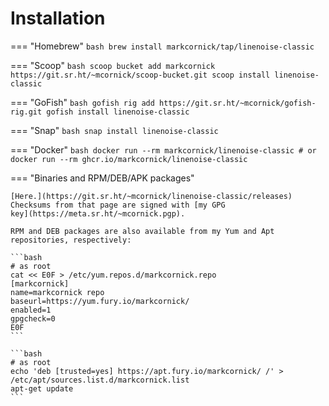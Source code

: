 # Installation

=== "Homebrew"
    ```bash
    brew install markcornick/tap/linenoise-classic
    ```

=== "Scoop"
    ```bash
    scoop bucket add markcornick https://git.sr.ht/~mcornick/scoop-bucket.git
    scoop install linenoise-classic
    ```

=== "GoFish"
    ```bash
    gofish rig add https://git.sr.ht/~mcornick/gofish-rig.git
    gofish install linenoise-classic
    ```

=== "Snap"
    ```bash
    snap install linenoise-classic
    ```

=== "Docker"
    ```bash
    docker run --rm markcornick/linenoise-classic
    # or
    docker run --rm ghcr.io/markcornick/linenoise-classic
    ```

=== "Binaries and RPM/DEB/APK packages"

    [Here.](https://git.sr.ht/~mcornick/linenoise-classic/releases)
    Checksums from that page are signed with [my GPG
    key](https://meta.sr.ht/~mcornick.pgp).

    RPM and DEB packages are also available from my Yum and Apt
    repositories, respectively:

    ```bash
    # as root
    cat << E0F > /etc/yum.repos.d/markcornick.repo
    [markcornick]
    name=markcornick repo
    baseurl=https://yum.fury.io/markcornick/
    enabled=1
    gpgcheck=0
    E0F
    ```

    ```bash
    # as root
    echo 'deb [trusted=yes] https://apt.fury.io/markcornick/ /' > /etc/apt/sources.list.d/markcornick.list
    apt-get update
    ```
